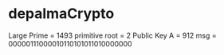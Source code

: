 # depalmaCrypto
Large Prime = 1493
primitive root = 2
Public Key A = 912
msg = 00000111000010110101011010000000
